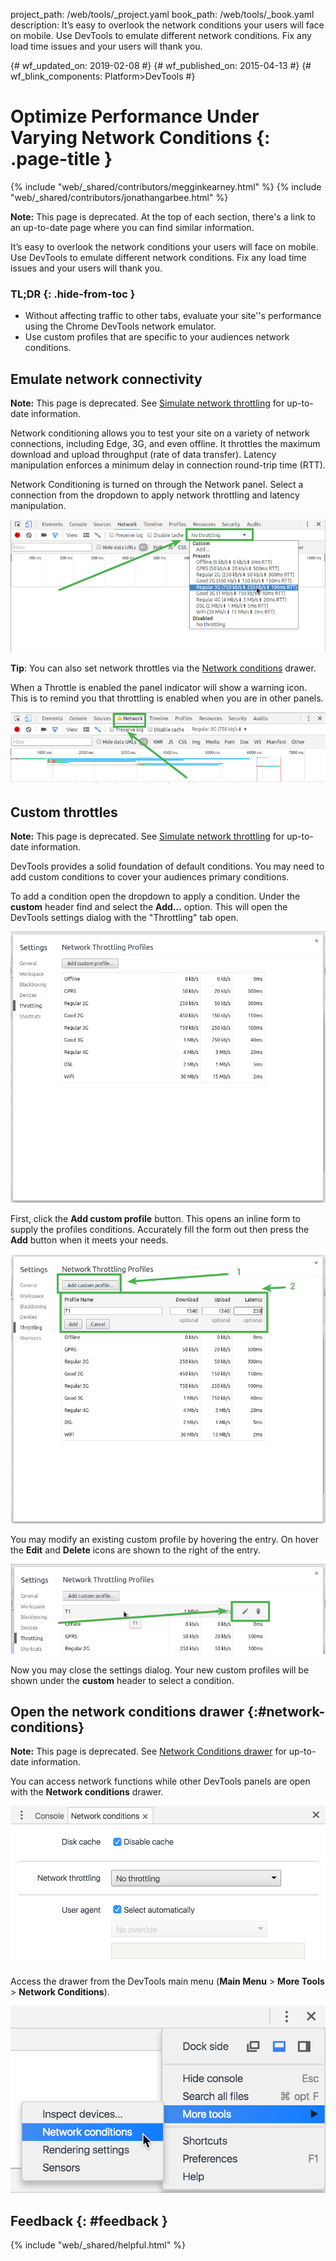 project_path: /web/tools/_project.yaml
book_path: /web/tools/_book.yaml
description: It’s easy to overlook the network conditions your users will face on mobile. Use DevTools to emulate different network conditions. Fix any load time issues and your users will thank you.

{# wf_updated_on: 2019-02-08 #}
{# wf_published_on: 2015-04-13 #}
{# wf_blink_components: Platform>DevTools #}

# Optimize Performance Under Varying Network Conditions {: .page-title }

{% include "web/_shared/contributors/megginkearney.html" %}
{% include "web/_shared/contributors/jonathangarbee.html" %}

<aside class="note">
  <b>Note:</b> This page is deprecated. At the top of each section, there's a
  link to an up-to-date page where you can find similar information.
</aside>

It’s easy to overlook the network conditions your users will face on mobile. Use DevTools to emulate different network conditions. Fix any load time issues and your users will thank you.

### TL;DR {: .hide-from-toc }
- Without affecting traffic to other tabs, evaluate your site''s performance using the Chrome DevTools network emulator.
- Use custom profiles that are specific to your audiences network conditions.

## Emulate network connectivity

<aside class="note">
  <b>Note:</b> This page is deprecated. See <a href="reference#throttling">
  Simulate network throttling</a> for up-to-date information.
</aside>

Network conditioning allows you to test your site on a variety of network connections, including Edge, 3G, and even offline.
It throttles the maximum download and upload throughput (rate of data transfer).
Latency manipulation enforces a minimum delay in connection round-trip time (RTT).

Network Conditioning is turned on through the Network panel.
Select a connection from the dropdown to apply network throttling and latency manipulation.

![Select Network Throttle](imgs/throttle-selection.png)

**Tip**: You can also set network throttles via the
[Network conditions](#network-conditions) drawer.

When a Throttle is enabled the panel indicator will show a warning icon.
This is to remind you that throttling is enabled when you are in other panels.

![Network Panel Selector With Warning Indicator](imgs/throttling-enabled.png)

## Custom throttles

<aside class="note">
  <b>Note:</b> This page is deprecated. See <a href="reference#throttling">
  Simulate network throttling</a> for up-to-date information.
</aside>

DevTools provides a solid foundation of default conditions.
You may need to add custom conditions to cover your audiences primary conditions.

To add a condition open the dropdown to apply a condition.
Under the **custom** header find and select the **Add...** option.
This will open the DevTools settings dialog with the "Throttling" tab open.

![Throttle Settings Index](imgs/throttle-index.png)

First, click the **Add custom profile** button.
This opens an inline form to supply the profiles conditions.
Accurately fill the form out then press the **Add** button when it meets your needs.

![Throttle Settings Add Custom Throttle](imgs/add-custom-throttle.png)

You may modify an existing custom profile by hovering the entry.
On hover the **Edit** and **Delete** icons are shown to the right of the entry.

![Throttle Settings Modify Custom Entry](imgs/hover-to-modify-custom-throttle.png)

Now you may close the settings dialog.
Your new custom profiles will be shown under the **custom** header to select a condition.

## Open the network conditions drawer {:#network-conditions}

<aside class="note">
  <b>Note:</b> This page is deprecated. See
  <a href="reference#network-conditions">Network Conditions drawer</a> for
  up-to-date information.
</aside>

You can access network functions while other DevTools panels are open with
the **Network conditions** drawer.

![the network conditions drawer](imgs/network-drawer.png)

Access the drawer from the DevTools main menu (**Main Menu** > **More Tools** >
**Network Conditions**).

![opening the network conditions drawer](imgs/open-network-drawer.png)

## Feedback {: #feedback }

{% include "web/_shared/helpful.html" %}
